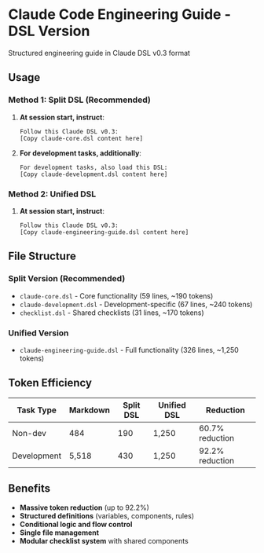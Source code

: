 # Claude Code Engineering Guide - DSL Version

Structured engineering guide in Claude DSL v0.3 format

## Usage

### Method 1: Split DSL (Recommended)

1. **At session start, instruct**:
   ```
   Follow this Claude DSL v0.3:
   [Copy claude-core.dsl content here]
   ```

2. **For development tasks, additionally**:
   ```
   For development tasks, also load this DSL:
   [Copy claude-development.dsl content here]
   ```

### Method 2: Unified DSL

1. **At session start, instruct**:
   ```
   Follow this Claude DSL v0.3:
   [Copy claude-engineering-guide.dsl content here]
   ```

## File Structure

### Split Version (Recommended)
- `claude-core.dsl` - Core functionality (59 lines, ~190 tokens)
- `claude-development.dsl` - Development-specific (67 lines, ~240 tokens)
- `checklist.dsl` - Shared checklists (31 lines, ~170 tokens)

### Unified Version
- `claude-engineering-guide.dsl` - Full functionality (326 lines, ~1,250 tokens)

## Token Efficiency

| Task Type | Markdown | Split DSL | Unified DSL | Reduction |
|-----------|----------|-----------|-------------|-----------|
| Non-dev | 484 | 190 | 1,250 | 60.7% reduction |
| Development | 5,518 | 430 | 1,250 | 92.2% reduction |

## Benefits

- **Massive token reduction** (up to 92.2%)
- **Structured definitions** (variables, components, rules)
- **Conditional logic and flow control**
- **Single file management**
- **Modular checklist system** with shared components